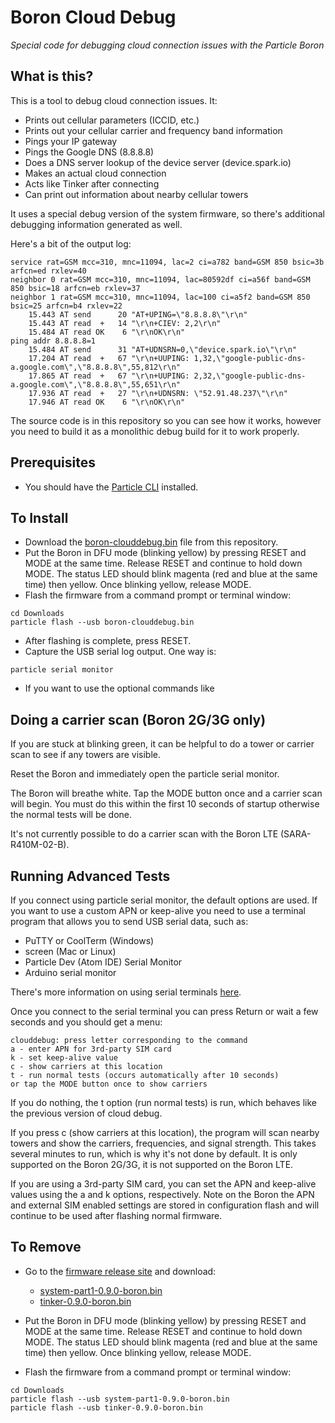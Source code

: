 

# Boron Cloud Debug

*Special code for debugging cloud connection issues with the Particle Boron*

## What is this?

This is a tool to debug cloud connection issues. It:

- Prints out cellular parameters (ICCID, etc.)
- Prints out your cellular carrier and frequency band information
- Pings your IP gateway
- Pings the Google DNS (8.8.8.8)
- Does a DNS server lookup of the device server (device.spark.io)
- Makes an actual cloud connection
- Acts like Tinker after connecting 
- Can print out information about nearby cellular towers

It uses a special debug version of the system firmware, so there's additional debugging information generated as well.

Here's a bit of the output log:

```
service rat=GSM mcc=310, mnc=11094, lac=2 ci=a782 band=GSM 850 bsic=3b arfcn=ed rxlev=40
neighbor 0 rat=GSM mcc=310, mnc=11094, lac=80592df ci=a56f band=GSM 850 bsic=18 arfcn=eb rxlev=37
neighbor 1 rat=GSM mcc=310, mnc=11094, lac=100 ci=a5f2 band=GSM 850 bsic=25 arfcn=b4 rxlev=22
    15.443 AT send      20 "AT+UPING=\"8.8.8.8\"\r\n"
    15.443 AT read  +   14 "\r\n+CIEV: 2,2\r\n"
    15.484 AT read OK    6 "\r\nOK\r\n"
ping addr 8.8.8.8=1
    15.484 AT send      31 "AT+UDNSRN=0,\"device.spark.io\"\r\n"
    17.204 AT read  +   67 "\r\n+UUPING: 1,32,\"google-public-dns-a.google.com\",\"8.8.8.8\",55,812\r\n"
    17.865 AT read  +   67 "\r\n+UUPING: 2,32,\"google-public-dns-a.google.com\",\"8.8.8.8\",55,651\r\n"
    17.936 AT read  +   27 "\r\n+UDNSRN: \"52.91.48.237\"\r\n"
    17.946 AT read OK    6 "\r\nOK\r\n"
```

The source code is in this repository so you can see how it works, however you need to build it as a monolithic debug build for it to work properly. 

## Prerequisites 

- You should have the [Particle CLI](https://docs.particle.io/guide/tools-and-features/cli/) installed.

## To Install 

- Download the [boron-clouddebug.bin](https://github.com/rickkas7/boron-clouddebug/raw/master/boron-clouddebug.bin) file from this repository.
- Put the Boron in DFU mode (blinking yellow) by pressing RESET and MODE at the same time. Release RESET and continue to hold down MODE. The status LED should blink magenta (red and blue at the same time) then yellow. Once blinking yellow, release MODE.
- Flash the firmware from a command prompt or terminal window:

```
cd Downloads
particle flash --usb boron-clouddebug.bin
```

- After flashing is complete, press RESET.
- Capture the USB serial log output. One way is:

```
particle serial monitor
```

- If you want to use the optional commands like




## Doing a carrier scan (Boron 2G/3G only)

If you are stuck at blinking green, it can be helpful to do a tower or carrier scan to see if any towers are visible.

Reset the Boron and immediately open the particle serial monitor.

The Boron will breathe white. Tap the MODE button once and a carrier scan will begin. You must do this within the first 10 seconds of startup otherwise the normal tests will be done.

It's not currently possible to do a carrier scan with the Boron LTE (SARA-R410M-02-B).


## Running Advanced Tests

If you connect using particle serial monitor, the default options are used. If you want to use a custom APN or keep-alive you need to use a terminal program that allows you to send USB serial data, such as:

- PuTTY or CoolTerm (Windows)
- screen (Mac or Linux)
- Particle Dev (Atom IDE) Serial Monitor
- Arduino serial monitor

There's more information on using serial terminals [here](https://github.com/rickkas7/serial_tutorial).

Once you connect to the serial terminal you can press Return or wait a few seconds and you should get a menu:

```
clouddebug: press letter corresponding to the command
a - enter APN for 3rd-party SIM card
k - set keep-alive value
c - show carriers at this location
t - run normal tests (occurs automatically after 10 seconds)
or tap the MODE button once to show carriers
```

If you do nothing, the t option (run normal tests) is run, which behaves like the previous version of cloud debug.

If you press c (show carriers at this location), the program will scan nearby towers and show the carriers, frequencies, and signal strength. 
This takes several minutes to run, which is why it's not done by default. It is only supported on the Boron 2G/3G, it is not supported on the Boron LTE.

If you are using a 3rd-party SIM card, you can set the APN and keep-alive values using the a and k options, respectively. Note on the Boron 
the APN and external SIM enabled settings are stored in configuration flash and will continue to be used after flashing normal firmware.


## To Remove

- Go to the [firmware release site](https://github.com/particle-iot/firmware/releases/tag/v0.9.0) and download:

  - [system-part1-0.9.0-boron.bin](https://github.com/particle-iot/device-os/releases/download/v0.9.0/system-part1-0.9.0-boron.bin)
  - [tinker-0.9.0-boron.bin](https://github.com/particle-iot/device-os/releases/download/v0.9.0/tinker-0.9.0-boron.bin)

- Put the Boron in DFU mode (blinking yellow) by pressing RESET and MODE at the same time. Release RESET and continue to hold down MODE. The status LED should blink magenta (red and blue at the same time) then yellow. Once blinking yellow, release MODE.
- Flash the firmware from a command prompt or terminal window:

```
cd Downloads
particle flash --usb system-part1-0.9.0-boron.bin
particle flash --usb tinker-0.9.0-boron.bin
```


